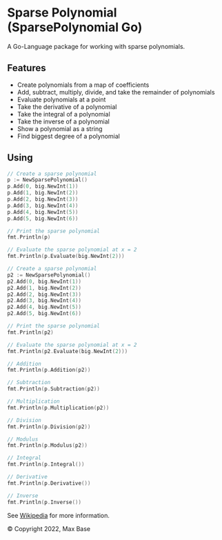 # Sparse Polynomial (SparsePolynomial Go)

A Go-Language package for working with sparse polynomials.

## Features

- Create polynomials from a map of coefficients
- Add, subtract, multiply, divide, and take the remainder of polynomials
- Evaluate polynomials at a point
- Take the derivative of a polynomial
- Take the integral of a polynomial
- Take the inverse of a polynomial
- Show a polynomial as a string
- Find biggest degree of a polynomial

## Using

```go
// Create a sparse polynomial
p := NewSparsePolynomial()
p.Add(0, big.NewInt(1))
p.Add(1, big.NewInt(2))
p.Add(2, big.NewInt(3))
p.Add(3, big.NewInt(4))
p.Add(4, big.NewInt(5))
p.Add(5, big.NewInt(6))

// Print the sparse polynomial
fmt.Println(p)

// Evaluate the sparse polynomial at x = 2
fmt.Println(p.Evaluate(big.NewInt(2)))

// Create a sparse polynomial
p2 := NewSparsePolynomial()
p2.Add(0, big.NewInt(1))
p2.Add(1, big.NewInt(2))
p2.Add(2, big.NewInt(3))
p2.Add(3, big.NewInt(4))
p2.Add(4, big.NewInt(5))
p2.Add(5, big.NewInt(6))

// Print the sparse polynomial
fmt.Println(p2)

// Evaluate the sparse polynomial at x = 2
fmt.Println(p2.Evaluate(big.NewInt(2)))

// Addition
fmt.Println(p.Addition(p2))

// Subtraction
fmt.Println(p.Subtraction(p2))

// Multiplication
fmt.Println(p.Multiplication(p2))

// Division
fmt.Println(p.Division(p2))

// Modulus
fmt.Println(p.Modulus(p2))

// Integral
fmt.Println(p.Integral())

// Derivative
fmt.Println(p.Derivative())

// Inverse
fmt.Println(p.Inverse())
```

See [Wikipedia](https://en.wikipedia.org/wiki/Sparse_polynomial) for more information.

© Copyright 2022, Max Base
